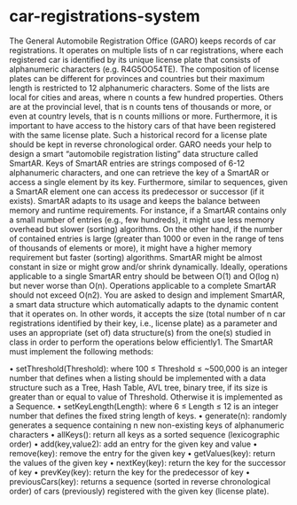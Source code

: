 # car-registrations-system

The General Automobile Registration Office (GARO) keeps records of car registrations. It
operates on multiple lists of n car registrations, where each registered car is identified by its unique
license plate that consists of alphanumeric characters (e.g. R4G5OO54TE). The composition of
license plates can be different for provinces and countries but their maximum length is restricted
to 12 alphanumeric characters. Some of the lists are local for cities and areas, where n counts a
few hundred properties. Others are at the provincial level, that is n counts tens of thousands or
more, or even at country levels, that is n counts millions or more. Furthermore, it is important to
have access to the history cars of that have been registered with the same license plate. Such a
historical record for a license plate should be kept in reverse chronological order.
GARO needs your help to design a smart “automobile registration listing” data structure called
SmartAR. Keys of SmartAR entries are strings composed of 6-12 alphanumeric characters, and
one can retrieve the key of a SmartAR or access a single element by its key. Furthermore, similar
to sequences, given a SmartAR element one can access its predecessor or successor (if it exists).
SmartAR adapts to its usage and keeps the balance between memory and runtime requirements.
For instance, if a SmartAR contains only a small number of entries (e.g., few hundreds), it might
use less memory overhead but slower (sorting) algorithms. On the other hand, if the number of
contained entries is large (greater than 1000 or even in the range of tens of thousands of elements
or more), it might have a higher memory requirement but faster (sorting) algorithms. SmartAR
might be almost constant in size or might grow and/or shrink dynamically. Ideally, operations
applicable to a single SmartAR entry should be between O(1) and O(log n) but never worse than
O(n). Operations applicable to a complete SmartAR should not exceed O(n2).
You are asked to design and implement SmartAR, a smart data structure which automatically
adapts to the dynamic content that it operates on. In other words, it accepts the size (total number
of n car registrations identified by their key, i.e., license plate) as a parameter and uses an
appropriate (set of) data structure(s) from the one(s) studied in class in order to perform the
operations below efficiently1.
The SmartAR must implement the following methods:

• setThreshold(Threshold): where 100 ≤ Threshold ≤ ~500,000 is an integer number
that defines when a listing should be implemented with a data structure such as a Tree,
Hash Table, AVL tree, binary tree, if its size is greater than or equal to value of
Threshold. Otherwise it is implemented as a Sequence.
• setKeyLength(Length): where 6 ≤ Length ≤ 12 is an integer number that defines the
fixed string length of keys.
• generate(n): randomly generates a sequence containing n new non-existing keys of
alphanumeric characters
• allKeys(): return all keys as a sorted sequence (lexicographic order)
• add(key,value2): add an entry for the given key and value
• remove(key): remove the entry for the given key
• getValues(key): return the values of the given key
• nextKey(key): return the key for the successor of key
• prevKey(key): return the key for the predecessor of key
• previousCars(key): returns a sequence (sorted in reverse chronological order) of cars
(previously) registered with the given key (license plate).

